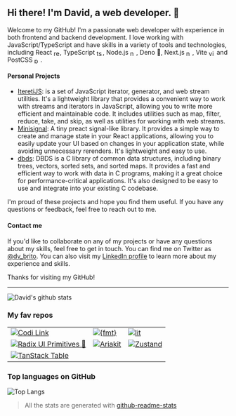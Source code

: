<!--
**davbrito/davbrito** is a ✨ _special_ ✨ repository because its \`README.md\` (this file) appears on your GitHub profile.

Here are some ideas to get you started:

- 🔭 I’m currently working on ...
- 🌱 I’m currently learning ...
- 👯 I’m looking to collaborate on ...
- 🤔 I’m looking for help with ...
- 💬 Ask me about ...
- 📫 How to reach me: ...
- 😄 Pronouns: ...
- ⚡ Fun fact: ...
-->

## Hi there! I'm David, a web developer. 👋

Welcome to my GitHub! I'm a passionate web developer with experience in both
frontend and backend development. I love working with JavaScript/TypeScript and
have skills in a variety of tools and technologies, including React
<img src="https://github.com/gilbarbara/logos/raw/main/logos/react.svg" alt="react" style="width: 1em; height: 1em; vertical-align: middle;" />,
TypeScript
<img src="https://raw.githubusercontent.com/gilbarbara/logos/main/logos/typescript-icon-round.svg" alt="ts" style="width: 1em; height: 1em; vertical-align: middle;" />,
Node.js
<img src="https://raw.githubusercontent.com/gilbarbara/logos/main/logos/nodejs-icon.svg" alt="node" style="width: 1em; height: 1em; vertical-align: middle;" />,
Deno 🦕, Next.js
<img src="https://github.com/gilbarbara/logos/raw/main/logos/nextjs-icon.svg" alt="nextjs" style="width: 1em; height: 1em; vertical-align: middle;" />,
Vite
<img src="https://vitejs.dev/logo.svg" alt="vite" style="width: 1em; height: 1em; vertical-align: middle;" />
and PostCSS
<img src="https://github.com/postcss/brand/raw/master/dist/postcss-logo-symbol.svg" alt="postcss" style="width: 1em; height: 1em; vertical-align: middle;" />.

#### Personal Projects

- [IteretiJS](https://github.com/davbrito/iteretijs): is a set of JavaScript
  iterator, generator, and web stream utilities. It's a lightweight library that
  provides a convenient way to work with streams and iterators in JavaScript,
  allowing you to write more efficient and maintainable code. It includes
  utilities such as map, filter, reduce, take, and skip, as well as utilities
  for working with web streams.
- [Minisignal](https://github.com/davbrito/minisignal): A tiny preact
  signal-like library. It provides a simple way to create and manage state in
  your React applications, allowing you to easily update your UI based on
  changes in your application state, while avoiding unnecessary rerenders. It's
  lightweight and easy to use.
- [dbds](https://github.com/davbrito/dbds): DBDS is a C library of common data
  structures, including binary trees, vectors, sorted sets, and sorted maps. It
  provides a fast and efficient way to work with data in C programs, making it a
  great choice for performance-critical applications. It's also designed to be
  easy to use and integrate into your existing C codebase.

I'm proud of these projects and hope you find them useful. If you have any
questions or feedback, feel free to reach out to me.

#### Contact me

If you'd like to collaborate on any of my projects or have any questions about
my skills, feel free to get in touch. You can find me on Twitter as
[@dv_brito](https://twitter.com/dv_brito). You can also visit my
[LinkedIn profile](https://www.linkedin.com/in/dv-brito/) to learn more about my
experience and skills.

Thanks for visiting my GitHub!

---

![David's github stats](https://github-readme-stats.vercel.app/api/?username=davbrito&show_icons=true)

### My fav repos

<table><tr><td><a href="https://github.com/midudev/codi.link"><img src="https://github-readme-stats.vercel.app/api/pin/?username=midudev&repo=codi.link" alt="Codi Link" /></a></td><td><a href="https://github.com/fmtlib/fmt"><img src="https://github-readme-stats.vercel.app/api/pin/?username=fmtlib&repo=fmt" alt="{fmt}" /></a></td><td><a href="https://github.com/lit/lit"><img src="https://github-readme-stats.vercel.app/api/pin/?username=lit&repo=lit" alt="lit" /></a></td></tr><tr><td><a href="https://github.com/radix-ui/primitives"><img src="https://github-readme-stats.vercel.app/api/pin/?username=radix-ui&repo=primitives" alt="Radix UI Primitives 💖" /></a></td><td><a href="https://github.com/ariakit/ariakit"><img src="https://github-readme-stats.vercel.app/api/pin/?username=ariakit&repo=ariakit" alt="Ariakit" /></a></td><td><a href="https://github.com/pmndrs/zustand"><img src="https://github-readme-stats.vercel.app/api/pin/?username=pmndrs&repo=zustand" alt="Zustand" /></a></td></tr><tr><td><a href="https://github.com/TanStack/table"><img src="https://github-readme-stats.vercel.app/api/pin/?username=TanStack&repo=table" alt="TanStack Table" /></a></td></tr></table>

### Top languages on GitHub

![Top Langs](https://github-readme-stats.vercel.app/api/top-langs/?username=davbrito&langs_count=6&layout=compact)

> All the stats are generated with
> [github-readme-stats](https://github.com/anuraghazra/github-readme-stats)
